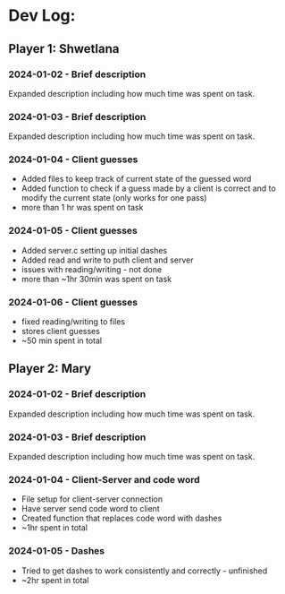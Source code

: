 # Dev Log:

## Player 1: Shwetlana

### 2024-01-02 - Brief description
Expanded description including how much time was spent on task.

### 2024-01-03 - Brief description
Expanded description including how much time was spent on task.

### 2024-01-04 - Client guesses
- Added files to keep track of current state of the guessed word
- Added function to check if a guess made by a client is correct and to modify the current state
(only works for one pass)
- more than 1 hr was spent on task 

### 2024-01-05 - Client guesses
- Added server.c setting up initial dashes
- Added read and write to puth client and server
- issues with reading/writing - not done
- more than ~1hr 30min was spent on task 

### 2024-01-06 - Client guesses
- fixed reading/writing to files
- stores client guesses
- ~50 min spent in total 

## Player 2: Mary

### 2024-01-02 - Brief description
Expanded description including how much time was spent on task.

### 2024-01-03 - Brief description
Expanded description including how much time was spent on task.

### 2024-01-04 - Client-Server and code word
- File setup for client-server connection
- Have server send code word to client
- Created function that replaces code word with dashes
- ~1hr spent in total

### 2024-01-05 - Dashes
- Tried to get dashes to work consistently and correctly - unfinished
- ~2hr spent in total

